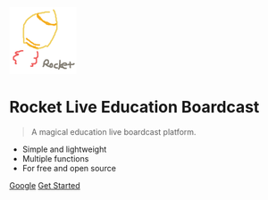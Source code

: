 ![logo](icon.png)

# Rocket Live Education Boardcast

> A magical education live boardcast platform.

- Simple and lightweight 
- Multiple functions
- For free and open source


[Google](https://www.google.com)
[Get Started](quickStartEn.md)